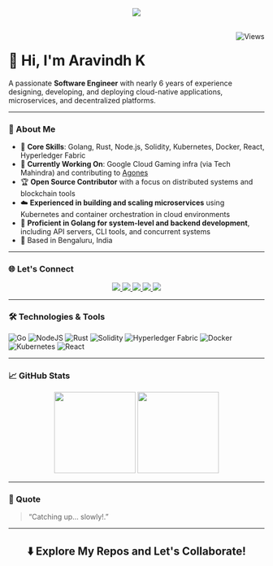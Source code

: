 <p align="center">
  <a href="https://github.com/aravindhkm">
    <img src="https://readme-typing-svg.herokuapp.com/?lines=Go%20%7C%20K8S%20%7C%20Node%20%7C%20Rust%7C%20BlockChain;5.8%2B%20Years%20Experience%20in%20Software%20Development;Cloud%20%7C%20Web%20%7C%20dApps%20%7C%20Smart%20Contracts;Open%20Source%20Contributor%20%7C%20Always%20Learning&center=true&width=800&height=80&font=Fira%20Code&size=25&color=a08887">
  </a>
</p>

<br />

<img align="right" src="https://komarev.com/ghpvc/?username=aravindhkm&label=Profile+Views&color=blue&style=plastic" alt="Views" />

# 👋 Hi, I'm Aravindh K

A passionate **Software Engineer** with nearly 6 years of experience designing, developing, and deploying cloud-native applications, microservices, and decentralized platforms.

<hr/>

### 🧠 About Me
- 🔧 **Core Skills**: Golang, Rust, Node.js, Solidity, Kubernetes, Docker, React, Hyperledger Fabric  
- 🚀 **Currently Working On**: Google Cloud Gaming infra (via Tech Mahindra) and contributing to [Agones](https://github.com/googleforgames/agones)  
- 🏆 **Open Source Contributor** with a focus on distributed systems and blockchain tools  
- ☁️ **Experienced in building and scaling microservices** using Kubernetes and container orchestration in cloud environments  
- 🔁 **Proficient in Golang for system-level and backend development**, including API servers, CLI tools, and concurrent systems  
- 📍 Based in Bengaluru, India   

---

### 🌐 Let's Connect
<p align="center">
  <a href="https://www.linkedin.com/in/0xaravindh/" target="_blank">
    <img src="https://img.shields.io/badge/LinkedIn-%230077B5.svg?style=for-the-badge&logo=linkedin&logoColor=white" />
  </a>
  <a href="https://twitter.com/0xaravindh" target="_blank">
    <img src="https://img.shields.io/badge/Twitter-%231DA1F2.svg?style=for-the-badge&logo=twitter&logoColor=white" />
  </a>
  <a href="mailto:aravindhkathiresan@gmail.com" target="_blank">
    <img src="https://img.shields.io/badge/Gmail-%23D14836.svg?style=for-the-badge&logo=gmail&logoColor=white" />
  </a>
  <a href="https://t.me/AravindhKm" target="_blank">
    <img src="https://img.shields.io/badge/Telegram-2CA5E0?style=for-the-badge&logo=telegram&logoColor=white" />
  </a>
  <a href="https://discord.gg/KZTGUuzp" target="_blank">
    <img src="https://img.shields.io/badge/Discord-%237289DA.svg?style=for-the-badge&logo=discord&logoColor=white" />
  </a>
</p>

---

### 🛠️ Technologies & Tools

![Go](https://img.shields.io/badge/go-%2300ADD8.svg?style=for-the-badge&logo=go&logoColor=white)
![NodeJS](https://img.shields.io/badge/node.js-6DA55F?style=for-the-badge&logo=node.js&logoColor=white)
![Rust](https://img.shields.io/badge/rust-%23000000.svg?style=for-the-badge&logo=rust&logoColor=white)
![Solidity](https://img.shields.io/badge/Solidity-%23363636.svg?style=for-the-badge&logo=solidity&logoColor=white)
![Hyperledger Fabric](https://img.shields.io/badge/hyperledger-2F3134?style=for-the-badge&logo=hyperledger&logoColor=white)
![Docker](https://img.shields.io/badge/docker-%230db7ed.svg?style=for-the-badge&logo=docker&logoColor=white)
![Kubernetes](https://img.shields.io/badge/kubernetes-%23326ce5.svg?style=for-the-badge&logo=kubernetes&logoColor=white)
![React](https://img.shields.io/badge/react-%2320232a.svg?style=for-the-badge&logo=react&logoColor=%2361DAFB)

---

### 📈 GitHub Stats

<p align="center">
  <img src="https://github-readme-stats.vercel.app/api?username=aravindhkm&show_icons=true&theme=radical" height="160" />
  <img src="https://github-readme-stats.vercel.app/api/top-langs/?username=aravindhkm&layout=compact&theme=radical" height="160" />
</p>

---

### 📘 Quote
> “Catching up… slowly!.”  

---

<h2 align="center">⬇️ Explore My Repos and Let's Collaborate!</h2>
